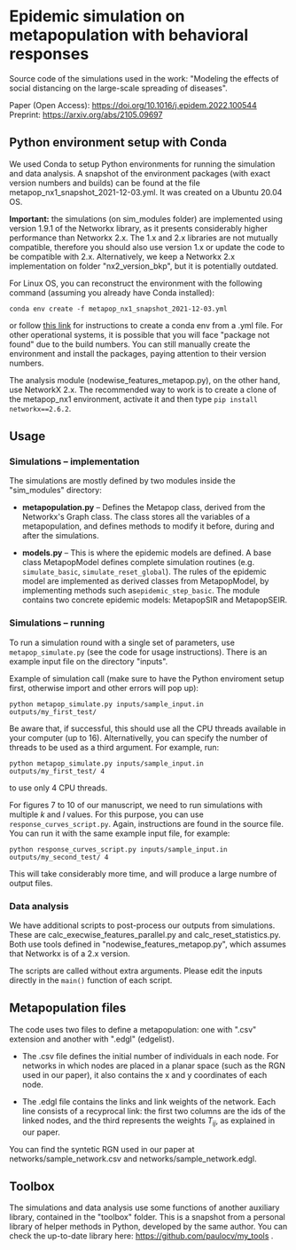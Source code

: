 # Epidemic simulation on metapopulation with behavioral responses
Source code of the simulations used in the work: "Modeling the effects of social distancing on the large-scale spreading of diseases".

Paper (Open Access): https://doi.org/10.1016/j.epidem.2022.100544
Preprint: https://arxiv.org/abs/2105.09697


## Python environment setup with Conda

We used Conda to setup Python environments for running the simulation and data analysis. A snapshot of the environment packages (with exact version numbers and builds) can be found at the file metapop_nx1_snapshot_2021-12-03.yml. It was created on a Ubuntu 20.04 OS.

**Important:** the simulations (on sim_modules folder) are implemented using version 1.9.1 of the Networkx library, as it presents considerably higher performance than Networkx 2.x. The 1.x and 2.x libraries are not mutually compatible, therefore you should also use version 1.x or update the code to be compatible with 2.x. Alternatively, we keep a Networkx 2.x implementation on folder "nx2_version_bkp", but it is potentially outdated.

For Linux OS, you can reconstruct the environment with the following command (assuming you already have Conda installed):

```
conda env create -f metapop_nx1_snapshot_2021-12-03.yml
```

or follow [this link](https://docs.conda.io/projects/conda/en/latest/user-guide/tasks/manage-environments.html#creating-an-environment-from-an-environment-yml-file) for instructions to create a conda env from a .yml file. For other operational systems, it is possible that you will face "package not found" due to the build numbers. You can still manually create the environment and install the packages, paying attention to their version numbers.

The analysis module (nodewise_features_metapop.py), on the other hand, use NetworkX 2.x. The recommended way to work is to create a clone of the metapop_nx1 environment, activate it and then type `pip install networkx==2.6.2`.


## Usage

### Simulations – implementation

The simulations are mostly defined by two modules inside the "sim_modules" directory:

* **metapopulation.py** – Defines the Metapop class, derived from the Networkx's Graph class. The class stores all the variables of a metapopulation, and defines methods to modify it before, during and after the simulations.

* **models.py** – This is where the epidemic models are defined. A base class MetapopModel defines complete simulation routines (e.g. `simulate_basic`, `simulate_reset_global`). The rules of the epidemic model are implemented as derived classes from MetapopModel, by implementing methods such as`epidemic_step_basic`. The module contains two concrete epidemic models: MetapopSIR and MetapopSEIR.


### Simulations – running

To run a simulation round with a single set of parameters, use `metapop_simulate.py` (see the code for usage instructions). There is an example input file on the directory "inputs".

Example of simulation call (make sure to have the Python enviroment setup first, otherwise import and other errors will pop up):

```
python metapop_simulate.py inputs/sample_input.in outputs/my_first_test/
```

Be aware that, if successful, this should use all the CPU threads available in your computer (up to 16). Alternativelly, you can specify the number of threads to be used as a third argument. For example, run:

```
python metapop_simulate.py inputs/sample_input.in outputs/my_first_test/ 4
```

to use only 4 CPU threads.

For figures 7 to 10 of our manuscript, we need to run simulations with multiple _k_ and _l_ values. For this purpose, you can use `response_curves_script.py`. Again, instructions are found in the source file. You can run it with the same example input file, for example: 

```
python response_curves_script.py inputs/sample_input.in outputs/my_second_test/ 4
```

This will take considerably more time, and will produce a large numbre of output files. 

### Data analysis

We have additional scripts to post-process our outputs from simulations. These are calc_execwise_features_parallel.py and calc_reset_statistics.py. Both use tools defined in "nodewise_features_metapop.py", which assumes that Networkx is of a 2.x version. 

The scripts are called without extra arguments. Please edit the inputs directly in the `main()` function of each script.


## Metapopulation files

The code uses two files to define a metapopulation: one with ".csv" extension and another with ".edgl" (edgelist).

* The .csv file defines the initial number of individuals in each node. For networks in which nodes are placed in a planar space (such as the RGN used in our paper), it also contains the x and y coordinates of each node.

* The .edgl file contains the links and link weights of the network. Each line consists of a recyprocal link: the first two columns are the ids of the linked nodes, and the third represents the weights $T_{ij}$, as explained in our paper.

You can find the syntetic RGN used in our paper at networks/sample_network.csv and networks/sample_network.edgl.

## Toolbox

The simulations and data analysis use some functions of another auxiliary library, contained in the "toolbox" folder. This is a snapshot from a personal library of helper methods in Python, developed by the same author. You can check the up-to-date library here: https://github.com/paulocv/my_tools .
